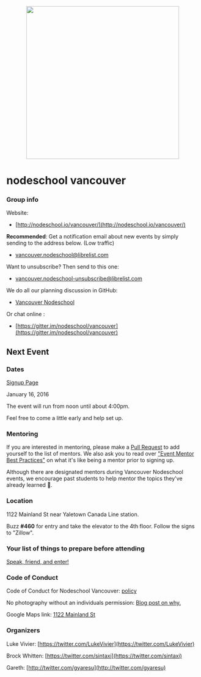 <p align="center">
<img src="https://cdn.rawgit.com/kennethormandy/nodeschool-vancouver/ko-logo/logo.svg" width="400px">
</p>

nodeschool vancouver
====================

### Group info

Website:
 - [http://nodeschool.io/vancouver/](http://nodeschool.io/vancouver/)

**Recommended**: Get a notification email about new events by simply sending to the address below. (Low traffic)
 - [vancouver.nodeschool@librelist.com](mailto:vancouver.nodeschool@librelist.com)

Want to unsubscribe? Then send to this one:
 - [vancouver.nodeschool-unsubscribe@librelist.com](vancouver.nodeschool-unsubscribe@librelist.com)

We do all our planning discussion in GitHub:
 - [Vancouver Nodeschool](https://github.com/nodeschool/vancouver/issues)

Or chat online :
 - [https://gitter.im/nodeschool/vancouver](https://gitter.im/nodeschool/vancouver)

## Next Event

### Dates

[Signup Page](https://ti.to/nodeschool-vancouver/2016-01-16)

January 16, 2016

The event will run from noon until about 4:00pm.

Feel free to come a little early and help set up.

### Mentoring
If you are interested in mentoring, please make a [Pull Request](https://github.com/nodeschool/vancouver/pulls) to add yourself to the list of mentors. We also ask you to read over ["Event Mentor Best Practices"](https://github.com/nodeschool/organizers/wiki/Event-Mentor-Best-Practices) on what it's like being a mentor prior to signing up. 

Although there are designated mentors during Vancouver Nodeschool events, we encourage past students to help mentor the topics they've already learned :tada:.

### Location

1122 Mainland St near Yaletown Canada Line station.

Buzz **#460** for entry and take the elevator to the 4th floor. Follow the signs to "Zillow".

### Your list of things to prepare before attending

[Speak, friend, and enter!](https://gist.github.com/gyaresu/1848acc320e4c441d995)

### Code of Conduct

Code of Conduct for Nodeschool Vancouver: [policy](code-of-conduct.md)

No photography without an individuals permission: [Blog post on why.](https://adainitiative.org/2013/07/another-way-to-attract-women-to-conferences-photography-policies/)

Google Maps link: [1122 Mainland St](https://www.google.ca/maps/place/1122+Mainland+St,+Vancouver,+BC+V6B+5L1/@49.2752371,-123.1208496,17z/data=!3m1!4b1!4m2!3m1!1s0x548673d6fe9b862f:0x46c6e2ce937f8b89?hl=en)

### Organizers

Luke Vivier:    [https://twitter.com/LukeVivier](https://twitter.com/LukeVivier)

Brock Whitten:  [https://twitter.com/sintaxi](https://twitter.com/sintaxi)

Gareth:         [http://twitter.com/gyaresu](http://twitter.com/gyaresu)
